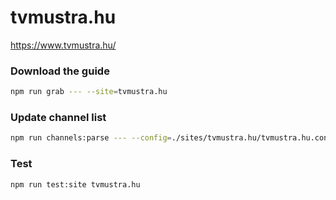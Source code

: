 # tvmustra.hu

https://www.tvmustra.hu/

### Download the guide

```sh
npm run grab --- --site=tvmustra.hu
```

### Update channel list

```sh
npm run channels:parse --- --config=./sites/tvmustra.hu/tvmustra.hu.config.js --output=./sites/tvmustra.hu/tvmustra.hu.channels.xml
```

### Test

```sh
npm run test:site tvmustra.hu
```
